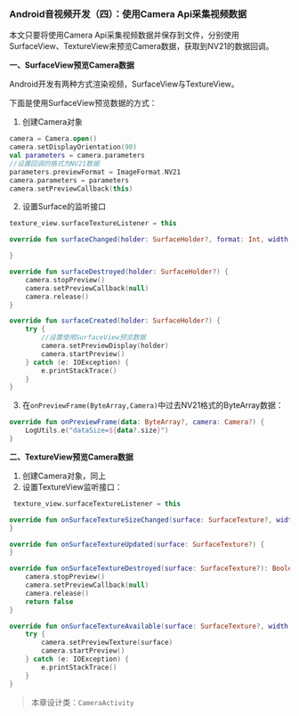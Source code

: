 ### Android音视频开发（四）：使用Camera Api采集视频数据

本文只要将使用Camera Api采集视频数据并保存到文件，分别使用SurfaceView、TextureView来预览Camera数据，获取到NV21的数据回调。

**一、SurfaceView预览Camera数据**

Android开发有两种方式渲染视频，SurfaceView与TextureView。

下面是使用SurfaceView预览数据的方式：

1. 创建Camera对象

```kotlin
camera = Camera.open()
camera.setDisplayOrientation(90)
val parameters = camera.parameters
//设置回调的格式为NV21数据
parameters.previewFormat = ImageFormat.NV21
camera.parameters = parameters
camera.setPreviewCallback(this)
```

2. 设置Surface的监听接口

```kotlin
texture_view.surfaceTextureListener = this
```

```kotlin
override fun surfaceChanged(holder: SurfaceHolder?, format: Int, width: Int, height: Int) {

}

override fun surfaceDestroyed(holder: SurfaceHolder?) {
    camera.stopPreview()
    camera.setPreviewCallback(null)
    camera.release()
}

override fun surfaceCreated(holder: SurfaceHolder?) {
    try {
        //设置使用SurfaceView预览数据
        camera.setPreviewDisplay(holder)
        camera.startPreview()
    } catch (e: IOException) {
        e.printStackTrace()
    }
}
```

3. 在`onPreviewFrame(ByteArray,Camera)`中过去NV21格式的ByteArray数据：

```kotlin
override fun onPreviewFrame(data: ByteArray?, camera: Camera?) {
    LogUtils.e("dataSize=${data?.size}")
}
```

**二、TextureView预览Camera数据**

1. 创建Camera对象，同上
2. 设置TextureView监听接口：

```kotlin
 texture_view.surfaceTextureListener = this
```

```kotlin
override fun onSurfaceTextureSizeChanged(surface: SurfaceTexture?, width: Int, height: Int) {
}

override fun onSurfaceTextureUpdated(surface: SurfaceTexture?) {
}

override fun onSurfaceTextureDestroyed(surface: SurfaceTexture?): Boolean {
    camera.stopPreview()
    camera.setPreviewCallback(null)
    camera.release()
    return false
}

override fun onSurfaceTextureAvailable(surface: SurfaceTexture?, width: Int, height: Int) {
    try {
        camera.setPreviewTexture(surface)
        camera.startPreview()
    } catch (e: IOException) {
        e.printStackTrace()
    }
}
```

> 本章设计类：`CameraActivity`

